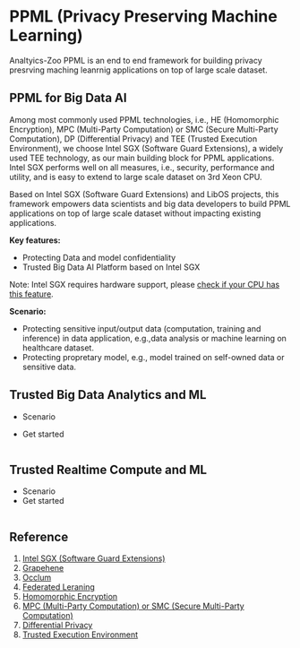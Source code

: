 # PPML (Privacy Preserving Machine Learning)

Analtyics-Zoo PPML is an end to end framework for building privacy presrving maching leanrnig applications on top of large scale dataset.

## PPML for Big Data AI

Among most commonly used PPML technologies, i.e., HE (Homomorphic Encryption), MPC (Multi-Party Computation) or SMC (Secure Multi-Party Computation), DP (Differential Privacy) and TEE (Trusted Execution Environment), we choose Intel SGX (Software Guard Extensions), a widely used TEE technology, as our main building block for PPML applications. Intel SGX performs well on all measures, i.e., security, performance and utility, and is easy to extend to large scale dataset on 3rd Xeon CPU.

Based on Intel SGX (Software Guard Extensions) and LibOS projects, this framework empowers data scientists and big data developers to build PPML applications on top of large scale dataset without impacting existing applications.

**Key features:**

- Protecting Data and model confidentiality
- Trusted Big Data AI Platform based on Intel SGX

Note: Intel SGX requires hardware support, please [check if your CPU has this feature](https://www.intel.com/content/www/us/en/support/articles/000028173/processors/intel-core-processors.html).

**Scenario:**

- Protecting sensitive input/output data (computation, training and inference) in data application, e.g.,data analysis or machine learning on healthcare dataset.
- Protecting propretary model, e.g., model trained on self-owned data or sensitive data.

## Trusted Big Data Analytics and ML

- Scenario

- Get started

```bash
```

## Trusted Realtime Compute and ML

- Scenario
- Get started

```bash
```

## Reference

1. [Intel SGX (Software Guard Extensions)](https://software.intel.com/content/www/us/en/develop/topics/software-guard-extensions.html)
2. [Grapehene](https://grapheneproject.io/)
3. [Occlum](https://occlum.io/)
4. [Federated Leraning](https://en.wikipedia.org/wiki/Federated_learning)
5. [Homomorphic Encryption](https://en.wikipedia.org/wiki/Homomorphic_encryption)
6. [MPC (Multi-Party Computation) or SMC (Secure Multi-Party Computation)](https://en.wikipedia.org/wiki/Secure_multi-party_computation)
7. [Differential Privacy](https://en.wikipedia.org/wiki/Differential_privacy)
8. [Trusted Execution Environment](https://en.wikipedia.org/wiki/Trusted_execution_environment)
